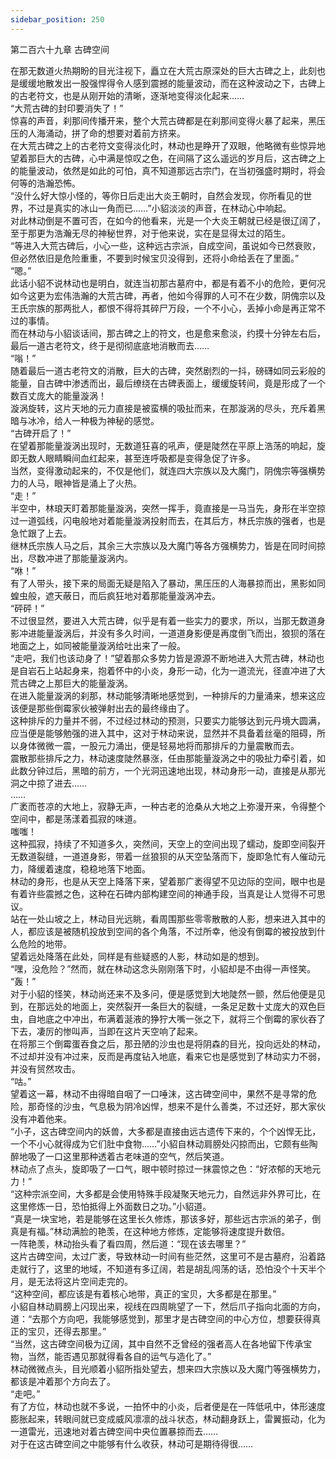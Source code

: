 ```yaml
---
sidebar_position: 250
---
```

 第二百六十九章 古碑空间


在那无数道火热期盼的目光注视下，矗立在大荒古原深处的巨大古碑之上，此刻也是缓缓地散发出一股强悍得令人感到震撼的能量波动，而在这种波动之下，古碑上的古老符文，也是从刚开始的清晰，逐渐地变得淡化起来……  
“大荒古碑的封印要消失了！”  
惊喜的声音，刹那间传播开来，整个大荒古碑都是在刹那间变得火暴了起来，黑压压的人海涌动，拼了命的想要对着前方挤来。  
在大荒古碑之上的古老符文变得淡化时，林动也是睁开了双眼，他略微有些惊异地望着那巨大的古碑，心中满是惊叹之色，在间隔了这么遥远的岁月后，这古碑之上的能量波动，依然是如此的可怕，真不知道那远古宗门，在当初强盛时期时，将会何等的浩瀚恐怖。  
“没什么好大惊小怪的，等你日后走出大炎王朝时，自然会发现，你所看见的世界，不过是真实的冰山一角而已……”小貂淡淡的声音，在林动心中响起。  
对此林动倒是不置可否，在如今的他看来，光是一个大炎王朝就已经是很辽阔了，至于那更为浩瀚无尽的神秘世界，对于他来说，实在是显得太过的陌生。  
“等进入大荒古碑后，小心一些，这种远古宗派，自成空间，虽说如今已然衰败，但必然依旧是危险重重，不要到时候宝贝没得到，还将小命给丢在了里面。”  
“嗯。”  
此话小貂不说林动也是明白，就连当初那古墓府中，都是有着不小的危险，更何况如今这更为宏伟浩瀚的大荒古碑，再者，他如今得罪的人可不在少数，阴傀宗以及王氏宗族的那两批人，都恨不得将其碎尸万段，一个不小心，丢掉小命是再正常不过的事情。  
而在林动与小貂谈话间，那古碑之上的符文，也是愈来愈淡，约摸十分钟左右后，最后一道古老符文，终于是彻彻底底地消散而去……  
“嗡！”  
随着最后一道古老符文的消散，巨大的古碑，突然剧烈的一抖，磅礴如同云彩般的能量，自古碑中渗透而出，最后缭绕在古碑表面上，缓缓旋转间，竟是形成了一个数百丈庞大的能量漩涡！  
漩涡旋转，这片天地的元力直接是被蛮横的吸扯而来，在那漩涡的尽头，充斥着黑暗与冰冷，给人一种极为神秘的感觉。  
“古碑开启了！”  
在望着那能量漩涡出现时，无数道狂喜的吼声，便是陡然在平原上浩荡的响起，旋即无数人眼睛瞬间血红起来，甚至连呼吸都是变得急促了许多。  
当然，变得激动起来的，不仅是他们，就连四大宗族以及大魔门，阴傀宗等强横势力的人马，眼神皆是涌上了火热。  
“走！”  
半空中，林琅天盯着那能量漩涡，突然一挥手，竟直接是一马当先，身形在半空掠过一道弧线，闪电般地对着能量漩涡投射而去，在其后方，林氏宗族的强者，也是急忙跟了上去。  
继林氏宗族人马之后，其余三大宗族以及大魔门等各方强横势力，皆是在同时间掠出，尽数冲进了那能量漩涡内。  
“咻！”  
有了人带头，接下来的局面无疑是陷入了暴动，黑压压的人海暴掠而出，黑影如同蝗虫般，遮天蔽日，而后疯狂地对着那能量漩涡冲去。  
“砰砰！”  
不过很显然，要进入大荒古碑，似乎是有着一些实力的要求，所以，当那无数道身影冲进能量漩涡后，并没有多久时间，一道道身影便是再度倒飞而出，狼狈的落在地面之上，如同被能量漩涡给吐出来了一般。  
“走吧，我们也该动身了！”望着那众多势力皆是源源不断地进入大荒古碑，林动也是自岩石上站起身来，抱着怀中的小炎，身形一动，化为一道流光，径直冲进了大荒古碑之上那巨大的能量漩涡。  
在进入能量漩涡的刹那，林动能够清晰地感觉到，一种排斥的力量涌来，想来这应该便是那些倒霉家伙被弹射出去的最终缘由了。  
这种排斥的力量并不弱，不过经过林动的预测，只要实力能够达到元丹境大圆满，应当便是能够勉强的进入其中，这对于林动来说，显然并不具备着丝毫的阻碍，所以身体微微一震，一股元力涌出，便是轻易地将而那排斥的力量震散而去。  
震散那些排斥之力，林动速度陡然暴涨，任由那能量漩涡之中的吸扯力牵引着，如此数分钟过后，黑暗的前方，一个光洞迅速地出现，林动身形一动，直接是从那光洞之中掠了进去……  
……  
广袤而苍凉的大地上，寂静无声，一种古老的沧桑从大地之上弥漫开来，令得整个空间中，都是荡漾着孤寂的味道。  
嗤嗤！  
这种孤寂，持续了不知道多久，突然间，天空上的空间出现了蠕动，旋即空间裂开无数道裂缝，一道道身影，带着一丝狼狈的从天空坠落而下，旋即急忙有人催动元力，降缓着速度，稳稳地落下地面。  
林动的身形，也是从天空上降落下来，望着那广袤得望不见边际的空间，眼中也是有着许些震撼之色，这种在石碑内部构建空间的神通手段，当真是让人觉得不可思议。  
站在一处山坡之上，林动目光远眺，看周围那些零零散散的人影，想来进入其中的人，都应该是被随机投放到空间的各个角落，不过所幸，他没有倒霉的被投放到什么危险的地带。  
望着远处降落在此处，同样是有些疑惑的人影，林动如是的想到。  
“嘿，没危险？”然而，就在林动这念头刚刚落下时，小貂却是不由得一声怪笑。  
“轰！”  
对于小貂的怪笑，林动尚还来不及多问，便是感觉到大地陡然一颤，然后他便是见到，在那远处的地面上，突然裂开一条巨大的裂缝，一条足足数十丈庞大的双色巨虫，自地底之中冲出，布满着涎液的狰狞大嘴一张之下，就将三个倒霉的家伙吞了下去，凄厉的惨叫声，当即在这片天空响了起来。  
在将那三个倒霉蛋吞食之后，那丑陋的沙虫也是将阴森的目光，投向远处的林动，不过却并没有冲过来，反而是再度钻入地底，看来它也是感觉到了林动实力不弱，并没有贸然攻击。  
“咕。”  
望着这一幕，林动不由得暗自咽了一口唾沫，这古碑空间中，果然不是寻常的危险，那奇怪的沙虫，气息极为阴冷凶悍，想来不是什么善类，不过还好，那大家伙没有冲着他来。  
“小子，这古碑空间内的妖兽，大多都是直接由远古遗传下来的，个个凶悍无比，一个不小心就得成为它们肚中食物……”小貂自林动肩膀处闪掠而出，它颇有些陶醉地吸了一口这里那种透着古老味道的空气，然后笑道。  
林动点了点头，旋即吸了一口气，眼中顿时掠过一抹震惊之色：“好浓郁的天地元力！”  
“这种宗派空间，大多都是会使用特殊手段凝聚天地元力，自然远非外界可比，在这里修炼一日，恐怕抵得上外面数日之功。”小貂道。  
“真是一块宝地，若是能够在这里长久修炼，那该多好，那些远古宗派的弟子，倒真是有福。”林动满脸的艳羡，在这种地方修炼，定能够将速度提升数倍。  
一阵艳羡，林动抬头看了看四周，然后道：“现在该去哪里？”  
这片古碑空间，太过广袤，导致林动一时间有些茫然，这里可不是古墓府，沿着路走就行了，这里的地域，不知道有多辽阔，若是胡乱闯荡的话，恐怕没个十天半个月，是无法将这片空间走完的。  
“这种空间，都应该是有着核心地带，真正的宝贝，大多都是在那里。”  
小貂自林动肩膀上闪现出来，视线在四周眺望了一下，然后爪子指向北面的方向，道：“去那个方向吧，我能够感觉到，那里才是古碑空间的中心方位，想要获得真正的宝贝，还得去那里。”  
“当然，这古碑空间极为辽阔，其中自然不乏曾经的强者高人在各地留下传承宝物，当然，能否遇见那就得看各自的运气与造化了。”  
林动微微点头，目光顺着小貂所指处望去，想来四大宗族以及大魔门等强横势力，都该是冲着那个方向去了。  
“走吧。”  
有了方位，林动也就不多说，一拍怀中的小炎，后者便是在一阵低吼中，体形速度膨胀起来，转眼间就已变成威风凛凛的战斗状态，林动翻身跃上，雷翼振动，化为一道雷光，迅速地对着古碑空间中央位置暴掠而去……  
对于在这古碑空间之中能够有什么收获，林动可是期待得很……  
  
  
